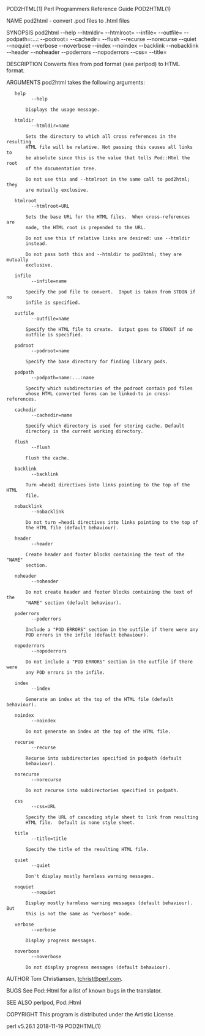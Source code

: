 POD2HTML(1)            Perl Programmers Reference Guide           POD2HTML(1)

NAME
       pod2html - convert .pod files to .html files

SYNOPSIS
           pod2html --help --htmldir=<name> --htmlroot=<URL>
                    --infile=<name> --outfile=<name>
                    --podpath=<name>:...:<name> --podroot=<name>
                    --cachedir=<name> --flush --recurse --norecurse
                    --quiet --noquiet --verbose --noverbose
                    --index --noindex --backlink --nobacklink
                    --header --noheader --poderrors --nopoderrors
                    --css=<URL> --title=<name>

DESCRIPTION
       Converts files from pod format (see perlpod) to HTML format.

ARGUMENTS
       pod2html takes the following arguments:

       help
             --help

           Displays the usage message.

       htmldir
             --htmldir=name

           Sets the directory to which all cross references in the resulting
           HTML file will be relative. Not passing this causes all links to
           be absolute since this is the value that tells Pod::Html the root
           of the documentation tree.

           Do not use this and --htmlroot in the same call to pod2html; they
           are mutually exclusive.

       htmlroot
             --htmlroot=URL

           Sets the base URL for the HTML files.  When cross-references are
           made, the HTML root is prepended to the URL.

           Do not use this if relative links are desired: use --htmldir
           instead.

           Do not pass both this and --htmldir to pod2html; they are mutually
           exclusive.

       infile
             --infile=name

           Specify the pod file to convert.  Input is taken from STDIN if no
           infile is specified.

       outfile
             --outfile=name

           Specify the HTML file to create.  Output goes to STDOUT if no
           outfile is specified.

       podroot
             --podroot=name

           Specify the base directory for finding library pods.

       podpath
             --podpath=name:...:name

           Specify which subdirectories of the podroot contain pod files
           whose HTML converted forms can be linked-to in cross-references.

       cachedir
             --cachedir=name

           Specify which directory is used for storing cache. Default
           directory is the current working directory.

       flush
             --flush

           Flush the cache.

       backlink
             --backlink

           Turn =head1 directives into links pointing to the top of the HTML
           file.

       nobacklink
             --nobacklink

           Do not turn =head1 directives into links pointing to the top of
           the HTML file (default behaviour).

       header
             --header

           Create header and footer blocks containing the text of the "NAME"
           section.

       noheader
             --noheader

           Do not create header and footer blocks containing the text of the
           "NAME" section (default behaviour).

       poderrors
             --poderrors

           Include a "POD ERRORS" section in the outfile if there were any
           POD errors in the infile (default behaviour).

       nopoderrors
             --nopoderrors

           Do not include a "POD ERRORS" section in the outfile if there were
           any POD errors in the infile.

       index
             --index

           Generate an index at the top of the HTML file (default behaviour).

       noindex
             --noindex

           Do not generate an index at the top of the HTML file.

       recurse
             --recurse

           Recurse into subdirectories specified in podpath (default
           behaviour).

       norecurse
             --norecurse

           Do not recurse into subdirectories specified in podpath.

       css
             --css=URL

           Specify the URL of cascading style sheet to link from resulting
           HTML file.  Default is none style sheet.

       title
             --title=title

           Specify the title of the resulting HTML file.

       quiet
             --quiet

           Don't display mostly harmless warning messages.

       noquiet
             --noquiet

           Display mostly harmless warning messages (default behaviour). But
           this is not the same as "verbose" mode.

       verbose
             --verbose

           Display progress messages.

       noverbose
             --noverbose

           Do not display progress messages (default behaviour).

AUTHOR
       Tom Christiansen, <tchrist@perl.com>.

BUGS
       See Pod::Html for a list of known bugs in the translator.

SEE ALSO
       perlpod, Pod::Html

COPYRIGHT
       This program is distributed under the Artistic License.

perl v5.26.1                      2018-11-19                      POD2HTML(1)
